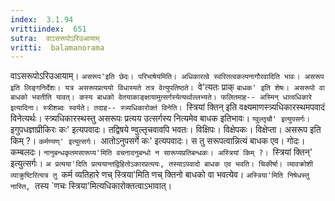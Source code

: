 ```yaml
---
index:  3.1.94
vrittiindex:  651
sutra:  वाऽसरूपोऽरिउआयाम्
vritti:  balamanorama 
---
```


वाऽसरूपोऽरिउआयाम्। `असरूप'इति छेदः। परिभाषेयमिति। अधिकारत्वे स्वरितत्वकल्पनागौरवादिति भावः। असरूप इति लिङ्गनिर्देशः। यत्र असरूपप्रत्ययो विधास्यते तत्र वेत्युपतिष्ठते। `वे'त्यतः प्राक् `बाधक' इति शेषः। असरूपो वा बाधको भवतीति यावत्। कस्य बाधको वेतयाकाङ्क्षायामुत्सर्गस्येत्यर्थाल्लभ्यते। फलितमाह-- अस्मिन् धात्वधिकारे इत्यादिना। स्त्रीशब्दः स्वर्यते। तदाह-- स्त्र्यधिकारोक्तं विनेति। `स्त्रियां क्तिन् इति वक्ष्यमाणस्त्र्यधिकारस्थमपवादं विनेत्यर्थः। स्त्र्यधिकारस्थस्तु असरूपः प्रत्यय उत्सर्गस्य नित्यमेव बाधक इतिभावः। `ण्वुल्तृचौ' इत्युपसर्गः। `इगुपधज्ञाप्रीकिरः कः' इत्यपवादः। तद्विषये ण्वुल्तृचवावपि भवतः। विक्षिपः। विक्षेपकः। विक्षेप्ता। असरूप इति किम् ?। `कर्मण्यण्' इत्युत्सर्गः। `आतोऽनुपसर्गे कः' इत्यपवादः। स तु सरूपत्वान्नित्यं बाधक एव। गोदः। कम्बलदः। `नानुबन्धकृतमसारूप्य'मिति वचनादनुबन्धो न सारूप्यप्रतिबन्धकः। अस्त्रियां किम् ?। `स्त्रियां क्तिन्' इत्युत्सर्गः। `अ प्रत्यया'दिति प्रत्ययान्तद्विहितोऽकारप्रत्ययः, तस्याऽपवादो बाधक एव भवति। चिकीर्षा। व्यावक्रोशी व्याक्रुष्टिरित्यत्र तु `कर्म व्यतिहारे णच् स्त्रिया'मिति णच् क्तिनो बाधको वा भवत्येव। `अस्त्रिया'मिति निषेधस्तु नास्ति, `तस्य `णचः स्त्रिया'मित्यधिकारोक्तत्वाऽभावात्।

